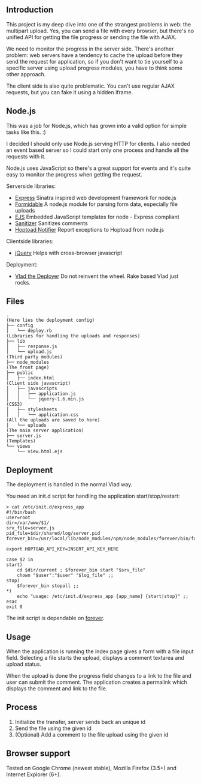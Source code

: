 Introduction
------------

This project is my deep dive into one of the strangest problems in web: the
multipart upload. Yes, you can send a file with every browser, but there's no
unified API for getting the file progress or sending the file with AJAX.

We need to monitor the progress in the server side. There's another problem:
web servers have a tendency to cache the upload before they send the request
for application, so if you don't want to tie yourself to a specific server
using upload progress modules, you have to think some other approach.

The client side is also quite problematic. You can't use regular AJAX requests,
but you can fake it using a hidden iframe.

Node.js
-------

This was a job for Node.js, which has grown into a valid option for simple
tasks like this. :)

I decided I should only use Node.js serving HTTP for clients. I also needed an
event based server so I could start only one process and handle all the
requests with it. 

Node.js uses JavaScript so there's a great support for events and it's 
quite easy to monitor the progress when getting the request.

Serverside libraries:

* [Express]( http://expressjs.com/ ) Sinatra inspired web development framework for node.js
* [Formidable]( https://github.com/aheckmann/node-formidable ) A node.js module for parsing form data, especially file uploads
* [EJS]( https://github.com/visionmedia/ejs ) Embedded JavaScript templates for node - Express compliant
* [Sanitizer]( https://github.com/theSmaw/Caja-HTML-Sanitizer ) Sanitizes comments
* [Hoptoad Notifier]( https://github.com/felixge/node-hoptoad-notifier ) Report exceptions to Hoptoad from node.js

Clientside libraries:

* [jQuery]( http://jquery.com/ ) Helps with cross-browser javascript

Deployment:

* [Vlad the Deployer]( http://rubyhitsquad.com/Vlad_the_Deployer.html ) Do not reinvent the wheel. Rake based Vlad just rocks.

Files
-----
    .
    (Here lies the deployment config)
    ├── config
    │   └── deploy.rb
    (Libraries for handling the uploads and responses)
    ├── lib
    │   ├── response.js
    │   └── upload.js
    (Third party modules)
    ├── node_modules
    (The front page)
    ├── public
    │   ├── index.html
    (Client side javascript)
    │   ├── javascripts
    │   │   ├── application.js
    │   │   └── jquery-1.6.min.js
    (CSS3)
    │   ├── stylesheets
    │   │   └── application.css
    (All the uploads are saved to here)
    │   └── uploads
    (The main server application)
    ├── server.js
    (Templates)
    └── views
        └── view.html.ejs

Deployment
----------

The deployment is handled in the normal Vlad way. 

You need an init.d script for handling the application start/stop/restart:

    > cat /etc/init.d/express_app 
    #!/bin/bash
    user=root
    dir=/var/www/$1/
    srv_file=server.js
    pid_file=$dir/shared/log/server.pid
    forever_bin=/usr/local/lib/node_modules/npm/node_modules/forever/bin/forever

    export HOPTOAD_API_KEY=INSERT_API_KEY_HERE

    case $2 in
    start)
        cd $dir/current ; $forever_bin start "$srv_file"
        chown "$user":"$user" "$log_file" ;;
    stop)
        $forever_bin stopall ;;
    *)  
        echo "usage: /etc/init.d/express_app {app_name} {start|stop}" ;;
    esac
    exit 0

The init script is dependable on [forever]( https://github.com/indexzero/forever ).

Usage
-----

When the application is running the index page gives a form with a file input
field. Selecting a file starts the upload, displays a comment textarea and
upload status. 

When the upload is done the progress field changes to a link to the file and
user can submit the comment. The application creates a permalink which displays
the comment and link to the file.

Process
-------

1. Initialize the transfer, server sends back an unique id
2. Send the file using the given id
3. (Optional) Add a comment to the file upload using the given id

Browser support
---------------

Tested on Google Chrome (newest stable), Mozilla Firefox (3.5+) and Internet Explorer (6+).
